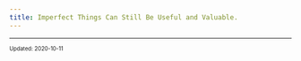 ```yaml
---
title: Imperfect Things Can Still Be Useful and Valuable.
---
```


---

<sup><sub>Updated: 2020-10-11 </sub></sup>
